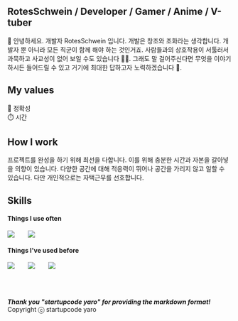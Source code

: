 ## RotesSchwein / Developer / Gamer / Anime / V-tuber

🫡 안녕하세요. 개발자 RotesSchwein 입니다. 개발은 창조와 조화라는 생각합니다. 개발자 뿐 아니라 모든 직군이 함께 해야 하는 것인거죠.
사람들과의 상호작용이 서툴러서 과묵하고 사교성이 없어 보일 수도 있습니다 😶‍🌫️. 그래도 말 걸어주신다면 무엇을 이야기하시든 들어드릴 수 있고 거기에 최대한 답하고자 노력하겠습니다 🤗.

## My values

🎯 정확성 <br />
⏱️ 시간 <br />

## How I work

프로젝트를 완성을 하기 위해 최선을 다합니다. 이를 위해 충분한 시간과 자본을 갈아넣을 의향이 있습니다.
다양한 공간에 대해 적응력이 뛰어나 공간을 가리지 않고 일할 수 있습니다. 다만 개인적으로는 자택근무를 선호합니다.

## Skills

#### Things I use often

<div style="display:flex;gap:30px;flex-wrap:wrap;">
  <img src="https://img.shields.io/badge/Java-007396?style=for-the-badge&logo=Java&logoColor=white">
  <img src="https://img.shields.io/badge/Python-3776AB?style=for-the-badge&logo=python&logoColor=white">
</div>

#### Things I've used before

<div style="display:flex;gap:30px;flex-wrap:wrap;">
  <img src="https://img.shields.io/badge/javascript-F7DF1E?style=for-the-badge&logo=javascript&logoColor=black">
  <img src="https://img.shields.io/badge/R-276DC3?style=for-the-badge&logo=R&logoColor=white">
  <img src="https://img.shields.io/badge/Tensorflow-FF6F00?style=for-the-badge&logo=Tensorflow&logoColor=white">
</div>
<br />
<br />
<br />

***Thank you "startupcode yaro" for providing the markdown format!*** <br />
Copyright ⓒ startupcode yaro
